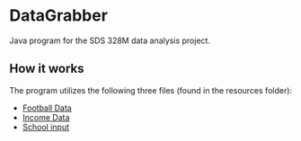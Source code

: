 # DataGrabber
Java program for the SDS 328M data analysis project.

## How it works

The program utilizes the following three files (found in the resources folder):
- [Football Data](footballdata.txt)
- [Income Data](incomedata.csv)
- [School input](input.csv)
